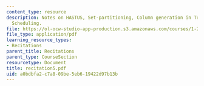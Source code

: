 ```yaml
---
content_type: resource
description: Notes on HASTUS, Set-partitioning, Column generation in Tranist Crew
  Scheduling.
file: https://ol-ocw-studio-app-production.s3.amazonaws.com/courses/1-224j-carrier-systems-fall-2003/a0bdbfa2c7a809be5eb619422d97b13b_recitation5.pdf
file_type: application/pdf
learning_resource_types:
- Recitations
parent_title: Recitations
parent_type: CourseSection
resourcetype: Document
title: recitation5.pdf
uid: a0bdbfa2-c7a8-09be-5eb6-19422d97b13b
---
```

